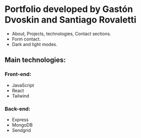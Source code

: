 # Portfolio developed by Gastón Dvoskin and Santiago Rovaletti

- About, Projects, technologies, Contact sections. 
- Form contact. 
- Dark and light modes. 

## Main technologies: 
### Front-end: 
- JavaScript
- React
- Tailwind

### Back-end: 
- Express
- MongoDB
- Sendgrid